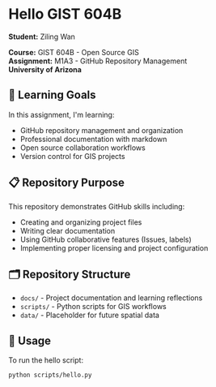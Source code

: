 # Hello GIST 604B

**Student:** Ziling Wan

**Course:** GIST 604B - Open Source GIS  
**Assignment:** M1A3 - GitHub Repository Management  
**University of Arizona**

## 🎯 Learning Goals
In this assignment, I'm learning:
- GitHub repository management and organization
- Professional documentation with markdown
- Open source collaboration workflows
- Version control for GIS projects

## 📋 Repository Purpose
This repository demonstrates GitHub skills including:
- Creating and organizing project files
- Writing clear documentation
- Using GitHub collaborative features (Issues, labels)
- Implementing proper licensing and project configuration

## 🗂️ Repository Structure
- `docs/` - Project documentation and learning reflections
- `scripts/` - Python scripts for GIS workflows
- `data/` - Placeholder for future spatial data

## 🚀 Usage
To run the hello script:
```bash
python scripts/hello.py
